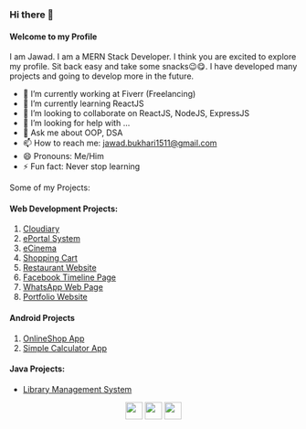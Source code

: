 ### Hi there 👋
#### Welcome to my Profile ####
I am Jawad. I am a MERN Stack Developer. I think you are excited to explore my profile. Sit back easy and take some snacks😉😋. I have developed many projects and going to develop more in the future. 

- 🔭 I’m currently working at Fiverr (Freelancing)
- 🌱 I’m currently learning ReactJS
- 👯 I’m looking to collaborate on ReactJS, NodeJS, ExpressJS
- 🤔 I’m looking for help with ...
- 💬 Ask me about OOP, DSA
- 📫 How to reach me: jawad.bukhari1511@gmail.com
- 😄 Pronouns: Me/Him
- ⚡ Fun fact: Never stop learning

Some of my Projects:
#### Web Development Projects:
1. [Cloudiary](https://github.com/alijawad1511/Cloudiary-MERN)
2. [ePortal System](https://github.com/alijawad1511/ePortal-System)
3. [eCinema](https://github.com/alijawad1511/eCinema-ReactJS)
4. [Shopping Cart](https://github.com/alijawad1511/Shopping-Cart-MERN)
5. [Restaurant Website](https://github.com/alijawad1511/Food-Website)
6. [Facebook Timeline Page](https://github.com/alijawad1511/Facebook-Home-Page)
7. [WhatsApp Web Page](https://github.com/alijawad1511/WhatsApp-Clone)
8. [Portfolio Website](https://github.com/alijawad1511/Portfolio-Example)

#### Android Projects
1. [OnlineShop App](https://github.com/alijawad1511/OnlineShop-Android-App)
2. [Simple Calculator App](https://github.com/alijawad1511/Simple_Calculator_Android)

#### Java Projects:
- [Library Management System](https://github.com/alijawad1511/Library_Management_System)



<div align="center">
    <img src="https://cultofthepartyparrot.com/flags/hd/pakistanparrot.gif" width="30" height="30"/>
    <img src="https://cultofthepartyparrot.com/flags/hd/turkeyparrot.gif" width="30" height="30"/>
    <img src="https://cultofthepartyparrot.com/flags/hd/saudiarabiaparrot.gif" width="30" height="30"/>
</div>
